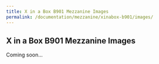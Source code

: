 ```yaml
---
title: X in a Box B901 Mezzanine Images
permalink: /documentation/mezzanine/xinabox-b901/images/
---
```

## X in a Box B901 Mezzanine Images

Coming soon...
